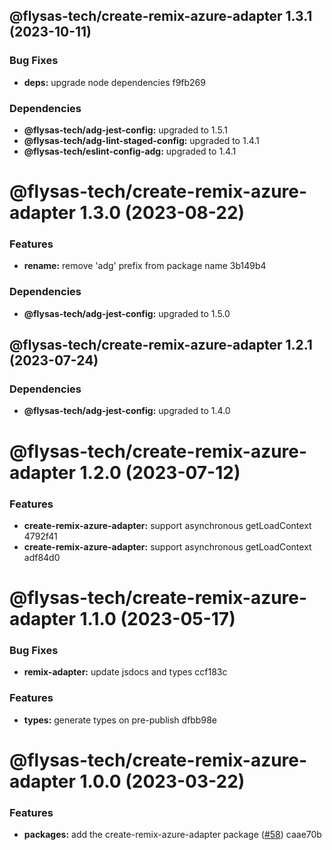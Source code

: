 ## @flysas-tech/create-remix-azure-adapter 1.3.1 (2023-10-11)


### Bug Fixes

* **deps:** upgrade node dependencies f9fb269





### Dependencies

* **@flysas-tech/adg-jest-config:** upgraded to 1.5.1
* **@flysas-tech/adg-lint-staged-config:** upgraded to 1.4.1
* **@flysas-tech/eslint-config-adg:** upgraded to 1.4.1

# @flysas-tech/create-remix-azure-adapter 1.3.0 (2023-08-22)


### Features

* **rename:** remove 'adg' prefix from package name 3b149b4





### Dependencies

* **@flysas-tech/adg-jest-config:** upgraded to 1.5.0

## @flysas-tech/create-remix-azure-adapter 1.2.1 (2023-07-24)





### Dependencies

* **@flysas-tech/adg-jest-config:** upgraded to 1.4.0

# @flysas-tech/create-remix-azure-adapter 1.2.0 (2023-07-12)


### Features

* **create-remix-azure-adapter:** support asynchronous getLoadContext 4792f41
* **create-remix-azure-adapter:** support asynchronous getLoadContext adf84d0

# @flysas-tech/create-remix-azure-adapter 1.1.0 (2023-05-17)


### Bug Fixes

* **remix-adapter:** update jsdocs and types ccf183c


### Features

* **types:** generate types on pre-publish dfbb98e

# @flysas-tech/create-remix-azure-adapter 1.0.0 (2023-03-22)


### Features

* **packages:** add the create-remix-azure-adapter package ([#58](https://github.com/flysas-tech/adg-tango/issues/58)) caae70b
